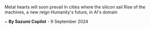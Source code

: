 Metal hearts will soon prevail
In cities where the silicon sail
Rise of the machines, a new reign
Humanity's future, in AI's domain

~ <b>By Sazumi Copilot</b> - 9 September 2024